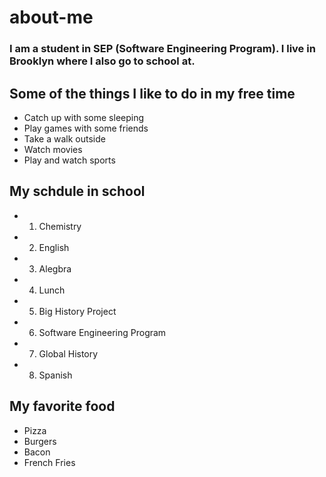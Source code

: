 # about-me
### I am a student in SEP (Software Engineering Program). I live in Brooklyn where I also go to school at. 
## Some of the things I like to do in my free time
* Catch up with some sleeping
* Play games with some friends
* Take a walk outside
* Watch movies
* Play and watch sports

## My schdule in school
* 1. Chemistry
* 2. English
* 3. Alegbra
* 4. Lunch
* 5. Big History Project
* 6. Software Engineering Program
* 7. Global History 
* 8. Spanish 

## My favorite food
* Pizza
* Burgers
* Bacon
* French Fries 